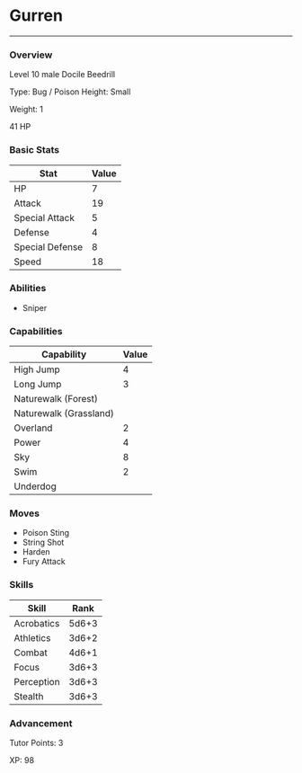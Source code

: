 # Gurren
------------------------------------------------------------------------

### Overview
Level 10 male Docile Beedrill

Type: Bug / Poison
Height: Small

Weight: 1

41 HP

### Basic Stats
| Stat              | Value |
| ----------------- | ----- |
| HP                | 7 |
| Attack            | 19 |
| Special Attack    | 5 |
| Defense           | 4 |
| Special Defense   | 8 |
| Speed             | 18 |

### Abilities
* Sniper

### Capabilities
| Capability    | Value |
| ------------- | ----- |
| High Jump | 4 |
| Long Jump | 3 |
| Naturewalk (Forest) |  |
| Naturewalk (Grassland) |  |
| Overland | 2 |
| Power | 4 |
| Sky | 8 |
| Swim | 2 |
| Underdog |  |

### Moves
* Poison Sting
* String Shot
* Harden
* Fury Attack

### Skills
| Skill         | Rank |
| ------------- | ---- |
| Acrobatics | 5d6+3 |
| Athletics | 3d6+2 |
| Combat | 4d6+1 |
| Focus | 3d6+3 |
| Perception | 3d6+3 |
| Stealth | 3d6+3 |

### Advancement
Tutor Points: 3

XP: 98
